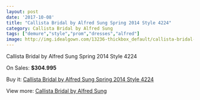 ```yaml
---
layout: post
date: '2017-10-08'
title: "Callista Bridal by Alfred Sung Spring 2014 Style 4224"
category: Callista Bridal by Alfred Sung
tags: ["demure","style","prom","dresses","alfred"]
image: http://img.idealgown.com/13236-thickbox_default/callista-bridal-by-alfred-sung-spring-2014-style-4224.jpg
---
```

Callista Bridal by Alfred Sung Spring 2014 Style 4224

On Sales: **$304.995**
<a href="https://www.idealgown.com/en/callista-bridal-by-alfred-sung/5325-callista-bridal-by-alfred-sung-spring-2014-style-4224.html"><amp-img layout="responsive" width="600" height="600" src="//img.idealgown.com/13236-thickbox_default/callista-bridal-by-alfred-sung-spring-2014-style-4224.jpg" alt="Callista Bridal by Alfred Sung Spring 2014 Style 4224 0" /></a>
<a href="https://www.idealgown.com/en/callista-bridal-by-alfred-sung/5325-callista-bridal-by-alfred-sung-spring-2014-style-4224.html"><amp-img layout="responsive" width="600" height="600" src="//img.idealgown.com/13238-thickbox_default/callista-bridal-by-alfred-sung-spring-2014-style-4224.jpg" alt="Callista Bridal by Alfred Sung Spring 2014 Style 4224 1" /></a>
<a href="https://www.idealgown.com/en/callista-bridal-by-alfred-sung/5325-callista-bridal-by-alfred-sung-spring-2014-style-4224.html"><amp-img layout="responsive" width="600" height="600" src="//img.idealgown.com/13237-thickbox_default/callista-bridal-by-alfred-sung-spring-2014-style-4224.jpg" alt="Callista Bridal by Alfred Sung Spring 2014 Style 4224 2" /></a>

Buy it: [Callista Bridal by Alfred Sung Spring 2014 Style 4224](https://www.idealgown.com/en/callista-bridal-by-alfred-sung/5325-callista-bridal-by-alfred-sung-spring-2014-style-4224.html "Callista Bridal by Alfred Sung Spring 2014 Style 4224")

View more: [Callista Bridal by Alfred Sung](https://www.idealgown.com/en/75-callista-bridal-by-alfred-sung "Callista Bridal by Alfred Sung")